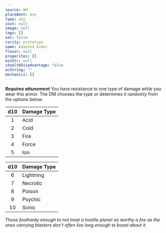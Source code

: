 ```yaml
---
source: WH
placement: any
type: any
cost: null
image: null
tags: []
set: false
rarity: prototype
name: Adapted Armor
flavor: null
properites: []
minStr: null
stealthDisadvantage: false
acString: ""
mechanics: []
---
```

_**Requires attunement**_
You have resistance to one type of damage while you wear this armor. The DM chooses the type or determines it randomly from the options below.

| d10 | Damage Type |
|:---:|:------------|
|  1  | Acid        |
|  2  | Cold        |
|  3  | Fire        |
|  4  | Force       |
|  5  | Ion         |

| d10 | Damage Type |
|:---:|:------------|
|  6  | Lightning   |
|  7  | Necrotic    |
|  8  | Poison      |
|  9  | Psychic     |
|  10 | Sonic       |

_Those foolhardy enough to not treat a hostile planet as worthy a foe as the ones carrying blasters don't often live long enough to boast about it._
